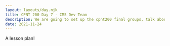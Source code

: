 ```yaml
---
layout: layouts/day.njk
title: CPNT 200 Day 7 - CMS Dev Team
description: We are going to set up the cpnt200 final groups, talk about working on a developer team, and work on projects.
date: 2021-11-24
---
```


A lesson plan!
